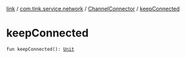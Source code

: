 [link](../../index.md) / [com.tink.service.network](../index.md) / [ChannelConnector](index.md) / [keepConnected](./keep-connected.md)

# keepConnected

`fun keepConnected(): `[`Unit`](https://kotlinlang.org/api/latest/jvm/stdlib/kotlin/-unit/index.html)
